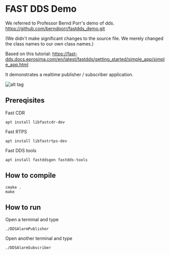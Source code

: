 # FAST DDS Demo
We referred to Professor Bernd Porr's demo of dds. https://github.com/berndporr/fastdds_demo.git

(We didn't make significant changes to the source file. We merely changed the class names to our own class names.)

Based on this tutorial: https://fast-dds.docs.eprosima.com/en/latest/fastdds/getting_started/simple_app/simple_app.html

It demonstrates a realtime publisher / subscriber application.

![alt tag](screenshot.png)

## Prereqisites

Fast CDR
```
apt install libfastcdr-dev
```

Fast RTPS
```
apt install libfastrtps-dev
```

Fast DDS tools
```
apt install fastddsgen fastdds-tools
```

## How to compile

```
cmake .
make
```


## How to run

Open a terminal and type
```
./DDSAlarmPublisher
```

Open another terminal and type

```
./DDSAlarmSubscriber
```

